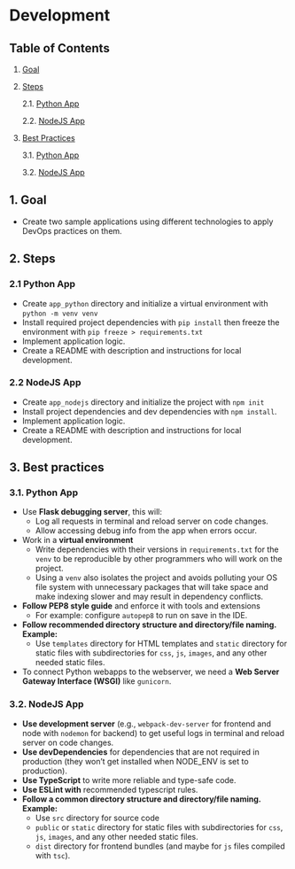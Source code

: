 # Development

## Table of Contents

1. [Goal](#1-Goal)

2. [Steps](#2.-Steps)

   2.1. [Python App](#2.1-Python-App)

   2.2. [NodeJS App](#2.2-NodeJS-App)

3. [Best Practices](#3-Best-Practices)

   3.1. [Python App](#3.1-Python-App)

   3.2. [NodeJS App](#3.2-NodeJS-App)

## 1. Goal

- Create two sample applications using different technologies to apply DevOps practices on them.

## 2. Steps

### 2.1 Python App

- Create `app_python` directory and initialize a virtual environment with `python -m venv venv`
- Install required project dependencies with `pip install` then freeze the environment with `pip freeze > requirements.txt`
- Implement application logic.
- Create a README with description and instructions for local development.

### 2.2 NodeJS App

- Create `app_nodejs` directory and initialize the project with `npm init`  
- Install project dependencies and dev dependencies with `npm install`.
- Implement application logic.
- Create a README with description and instructions for local development.

## 3. Best practices

### 3.1. Python App

- Use **Flask debugging server**, this will:
  - Log all requests in terminal and reload server on code changes.
  - Allow accessing debug info from the app when errors occur.
- Work in a **virtual environment**
  - Write dependencies with their versions in `requirements.txt` for the `venv` to be reproducible by other programmers who will work on the project.
  - Using a `venv` also isolates the project and avoids polluting your OS file system with unnecessary packages that will take space and make indexing slower and may result in dependency conflicts.
- **Follow PEP8 style guide** and enforce it with tools and extensions
  - For example: configure `autopep8` to run on save in the IDE.
- **Follow recommended directory structure and directory/file naming. Example:**
  - Use `templates` directory for HTML templates and `static` directory for static files with subdirectories for `css`, `js`, `images`, and any other needed static files.
- To connect Python webapps to the webserver, we need a **Web Server Gateway Interface (WSGI)** like `gunicorn`.

### 3.2. NodeJS App

- **Use development server** (e.g., `webpack-dev-server` for frontend and node with `nodemon` for backend) to get useful logs in terminal and reload server on code changes.
- **Use devDependencies** for dependencies that are not required in production (they won’t get installed when NODE_ENV is set to production).
- **Use TypeScript** to write more reliable and type-safe code.
- **Use ESLint with** recommended typescript rules.
- **Follow a common directory structure and directory/file naming. Example:**
  - Use `src` directory for source code
  - `public` or `static` directory for static files with subdirectories for `css`, `js`, `images`, and any other needed static files.
  - `dist` directory for frontend bundles (and maybe for `js` files compiled with `tsc`).
